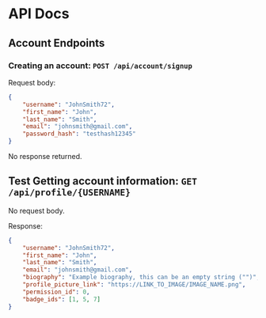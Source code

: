 # API Docs

## Account Endpoints
### Creating an account: `POST /api/account/signup`
Request body:
```json
{
    "username": "JohnSmith72",
    "first_name": "John",
    "last_name": "Smith",
    "email": "johnsmith@gmail.com",
    "password_hash": "testhash12345"
}
```

No response returned.

## Test Getting account information: `GET /api/profile/{USERNAME}`
No request body.

Response:
```json
{
    "username": "JohnSmith72",
    "first_name": "John",
    "last_name": "Smith",
    "email": "johnsmith@gmail.com",
    "biography": "Example biography, this can be an empty string ("")",
    "profile_picture_link": "https://LINK_TO_IMAGE/IMAGE_NAME.png",
    "permission_id": 0,
    "badge_ids": [1, 5, 7]
}
```